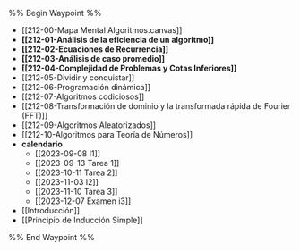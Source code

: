 %% Begin Waypoint %%
- [[212-00-Mapa Mental Algoritmos.canvas]]
- **[[212-01-Análisis de la eficiencia de un algoritmo]]**
- **[[212-02-Ecuaciones de Recurrencia]]**
- **[[212-03-Análisis de caso promedio]]**
- **[[212-04-Complejidad de Problemas y Cotas Inferiores]]**
- [[212-05-Dividir y conquistar]]
- [[212-06-Programación dinámica]]
- [[212-07-Algoritmos codiciosos]]
- [[212-08-Transformación de dominio y la transformada rápida de Fourier (FFT)]]
- [[212-09-Algoritmos Aleatorizados]]
- [[212-10-Algoritmos para Teoría de Números]]
- **calendario**
	- [[2023-09-08 I1]]
	- [[2023-09-13 Tarea 1]]
	- [[2023-10-11 Tarea 2]]
	- [[2023-11-03 I2]]
	- [[2023-11-10 Tarea 3]]
	- [[2023-12-07 Examen i3]]
- [[Introducción]]
- [[Principio de Inducción Simple]]

%% End Waypoint %%